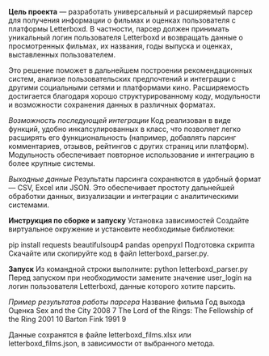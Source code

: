 **Цель проекта** — разработать универсальный и расширяемый парсер для получения информации о фильмах и оценках пользователя с платформы Letterboxd. В частности, парсер должен принимать уникальный логин пользователя Letterboxd и возвращать данные о просмотренных фильмах, их названия, годы выпуска и оценках, выставленных пользователем.

Это решение поможет в дальнейшем построении рекомендационных систем, анализе пользовательских предпочтений и интеграции с другими социальными сетями и платформами кино. Расширяемость достигается благодаря хорошо структурированному коду, модульности и возможности сохранения данных в различных форматах.

_Возможность последующей интеграции_
Код реализован в виде функций, удобно инкапсулированных в класс, что позволяет легко расширять его функциональность (например, добавлять парсинг комментариев, отзывов, рейтингов с других страниц или платформ). Модульность обеспечивает повторное использование и интеграцию в более крупные системы.

_Выходные данные_
Результаты парсинга сохраняются в удобный формат — CSV, Excel или JSON. Это обеспечивает простоту дальнейшей обработки данных, визуализации и интеграции с аналитическими системами.

**Инструкция по сборке и запуску**
Установка зависимостей
Создайте виртуальное окружение и установите необходимые библиотеки:

pip install requests beautifulsoup4 pandas openpyxl
Подготовка скрипта
Скачайте или скопируйте код в файл letterboxd_parser.py.

**Запуск**
Из командной строки выполните:
python letterboxd_parser.py
Перед запуском при необходимости замените значение user_login на логин пользователя Letterboxd, данные которого хотите парсить.

_Пример результатов работы парсера_
Название фильма	Год выхода	Оценка
Sex and the City	2008	7
The Lord of the Rings: The Fellowship of the Ring	2001	10
Barton Fink	1991	9

Данные сохранятся в файле letterboxd_films.xlsx или letterboxd_films.json, в зависимости от выбранного метода.
